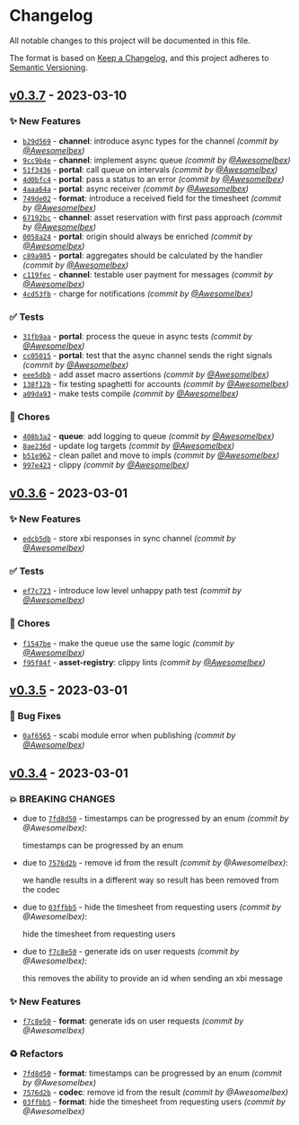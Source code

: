 # Changelog
All notable changes to this project will be documented in this file.

The format is based on [Keep a Changelog](https://keepachangelog.com/en/1.0.0/),
and this project adheres to [Semantic Versioning](https://semver.org/spec/v2.0.0.html).

## [v0.3.7] - 2023-03-10
### :sparkles: New Features
- [`b29d569`](https://github.com/t3rn/xbi/commit/b29d56931ef3023329acc467ee1c041c04e8b9ed) - **channel**: introduce async types for the channel *(commit by [@AwesomeIbex](https://github.com/AwesomeIbex))*
- [`9cc9b4e`](https://github.com/t3rn/xbi/commit/9cc9b4e33839025ee63efe84bb5383f225ce36e5) - **channel**: implement async queue *(commit by [@AwesomeIbex](https://github.com/AwesomeIbex))*
- [`51f3436`](https://github.com/t3rn/xbi/commit/51f3436b7abfcd604d8c4985de4d7bb0e99e6ef2) - **portal**: call queue on intervals *(commit by [@AwesomeIbex](https://github.com/AwesomeIbex))*
- [`4d0bfc4`](https://github.com/t3rn/xbi/commit/4d0bfc4488bfaf9a7c82537fd1d5aa04a7136aa6) - **portal**: pass a status to an error *(commit by [@AwesomeIbex](https://github.com/AwesomeIbex))*
- [`4aaa64a`](https://github.com/t3rn/xbi/commit/4aaa64a70fe3c22cee4cd4b65e3f8d56a0ea8307) - **portal**: async receiver *(commit by [@AwesomeIbex](https://github.com/AwesomeIbex))*
- [`749de02`](https://github.com/t3rn/xbi/commit/749de02fbe2353d90bca571915c84db33dbee0c1) - **format**: introduce a received field for the timesheet *(commit by [@AwesomeIbex](https://github.com/AwesomeIbex))*
- [`67192bc`](https://github.com/t3rn/xbi/commit/67192bc1ea0a09c1a3c98e50d57b4234ccbfcdf2) - **channel**: asset reservation with first pass approach *(commit by [@AwesomeIbex](https://github.com/AwesomeIbex))*
- [`0058a24`](https://github.com/t3rn/xbi/commit/0058a2409ef2f2616c76cf5badeb9ef924e0c903) - **portal**: origin should always be enriched *(commit by [@AwesomeIbex](https://github.com/AwesomeIbex))*
- [`c89a985`](https://github.com/t3rn/xbi/commit/c89a9850f9e767d6c8179cc4b145c19f211c445e) - **portal**: aggregates should be calculated by the handler *(commit by [@AwesomeIbex](https://github.com/AwesomeIbex))*
- [`c119fec`](https://github.com/t3rn/xbi/commit/c119fecc3c3291f04654d1c2265f576a9897f708) - **channel**: testable user payment for messages *(commit by [@AwesomeIbex](https://github.com/AwesomeIbex))*
- [`4cd53fb`](https://github.com/t3rn/xbi/commit/4cd53fb2706ed786eb9b1b802eeda6f169d0d1a6) - charge for notifications *(commit by [@AwesomeIbex](https://github.com/AwesomeIbex))*

### :white_check_mark: Tests
- [`31fb9aa`](https://github.com/t3rn/xbi/commit/31fb9aaec494bc7ace7a6d0973bf58d3db2177b5) - **portal**: process the queue in async tests *(commit by [@AwesomeIbex](https://github.com/AwesomeIbex))*
- [`cc05015`](https://github.com/t3rn/xbi/commit/cc0501577363a42cc408672352be94a681198113) - **portal**: test that the async channel sends the right signals *(commit by [@AwesomeIbex](https://github.com/AwesomeIbex))*
- [`eee5dbb`](https://github.com/t3rn/xbi/commit/eee5dbb22afdd585a886c81a017aca67c3e79d6d) - add asset macro assertions *(commit by [@AwesomeIbex](https://github.com/AwesomeIbex))*
- [`138f12b`](https://github.com/t3rn/xbi/commit/138f12b3fd2a6079fada4cff1b9f2d701c6338b1) - fix testing spaghetti for accounts *(commit by [@AwesomeIbex](https://github.com/AwesomeIbex))*
- [`a09da93`](https://github.com/t3rn/xbi/commit/a09da93b6a5cd72d517a7a2d5fa1ed6c7155b3b9) - make tests compile *(commit by [@AwesomeIbex](https://github.com/AwesomeIbex))*

### :wrench: Chores
- [`408b3a2`](https://github.com/t3rn/xbi/commit/408b3a2aab19e6aa1058afea31f92f096ab926a6) - **queue**: add logging to queue *(commit by [@AwesomeIbex](https://github.com/AwesomeIbex))*
- [`8ae236d`](https://github.com/t3rn/xbi/commit/8ae236d0321b5c7def1dcc88ea629981dd80c856) - update log targets *(commit by [@AwesomeIbex](https://github.com/AwesomeIbex))*
- [`b51e962`](https://github.com/t3rn/xbi/commit/b51e962af248fd606f9ba1e222ce0961a91f0e41) - clean pallet and move to impls *(commit by [@AwesomeIbex](https://github.com/AwesomeIbex))*
- [`997e423`](https://github.com/t3rn/xbi/commit/997e42334b39454cc739603b823f9f62b44ac1cb) - clippy *(commit by [@AwesomeIbex](https://github.com/AwesomeIbex))*


## [v0.3.6] - 2023-03-01
### :sparkles: New Features
- [`edcb5db`](https://github.com/t3rn/xbi/commit/edcb5db0043be65b8cba0b0b763065674e926041) - store xbi responses in sync channel *(commit by [@AwesomeIbex](https://github.com/AwesomeIbex))*

### :white_check_mark: Tests
- [`ef7c723`](https://github.com/t3rn/xbi/commit/ef7c723a1f0e33e3f105416970cdd555cd2b62fc) - introduce low level unhappy path test *(commit by [@AwesomeIbex](https://github.com/AwesomeIbex))*

### :wrench: Chores
- [`f1547be`](https://github.com/t3rn/xbi/commit/f1547be590af386b6896d290bfa2d8424fbaf9d0) - make the queue use the same logic *(commit by [@AwesomeIbex](https://github.com/AwesomeIbex))*
- [`f95f84f`](https://github.com/t3rn/xbi/commit/f95f84fe60d6367feddef377c150a06e98e31cb9) - **asset-registry**: clippy lints *(commit by [@AwesomeIbex](https://github.com/AwesomeIbex))*


## [v0.3.5] - 2023-03-01
### :bug: Bug Fixes
- [`0af6565`](https://github.com/t3rn/xbi/commit/0af6565f782bba5db1d9d35a7b7940c2cc533091) - scabi module error when publishing *(commit by [@AwesomeIbex](https://github.com/AwesomeIbex))*


[v0.3.5]: https://github.com/t3rn/xbi/compare/v0.3.4...v0.3.5

## [v0.3.4] - 2023-03-01
### :boom: BREAKING CHANGES
- due to [`7fd8d50`](https://github.com/t3rn/xbi/commit/7fd8d5027476a0c05cb65b934edcaac137ff783f) - timestamps can be progressed by an enum *(commit by @AwesomeIbex)*:

  timestamps can be progressed by an enum

- due to [`7576d2b`](https://github.com/t3rn/xbi/commit/7576d2bfe4024e0f56708bef213e561f7ffddd38) - remove id from the result *(commit by @AwesomeIbex)*:

  we handle results in a different way so result has been removed from the codec

- due to [`03ffbb5`](https://github.com/t3rn/xbi/commit/03ffbb58c7ef7ad92d4aa98572197e5c962c14a3) - hide the timesheet from requesting users *(commit by @AwesomeIbex)*:

  hide the timesheet from requesting users

- due to [`f7c8e50`](https://github.com/t3rn/xbi/commit/f7c8e504a1cf35e4edb72f46dab4f2e174df1678) - generate ids on user requests *(commit by @AwesomeIbex)*:

  this removes the ability to provide an id when sending an xbi message


### :sparkles: New Features
- [`f7c8e50`](https://github.com/t3rn/xbi/commit/f7c8e504a1cf35e4edb72f46dab4f2e174df1678) - **format**: generate ids on user requests *(commit by @AwesomeIbex)*

### :recycle: Refactors
- [`7fd8d50`](https://github.com/t3rn/xbi/commit/7fd8d5027476a0c05cb65b934edcaac137ff783f) - **format**: timestamps can be progressed by an enum *(commit by @AwesomeIbex)*
- [`7576d2b`](https://github.com/t3rn/xbi/commit/7576d2bfe4024e0f56708bef213e561f7ffddd38) - **codec**: remove id from the result *(commit by @AwesomeIbex)*
- [`03ffbb5`](https://github.com/t3rn/xbi/commit/03ffbb58c7ef7ad92d4aa98572197e5c962c14a3) - **format**: hide the timesheet from requesting users *(commit by @AwesomeIbex)*

[v0.3.4]: https://github.com/t3rn/xbi/compare/v0.3.3...v0.3.4
[v0.3.6]: https://github.com/t3rn/xbi/compare/v0.3.5...v0.3.6
[v0.3.7]: https://github.com/t3rn/xbi/compare/v0.3.6...v0.3.7